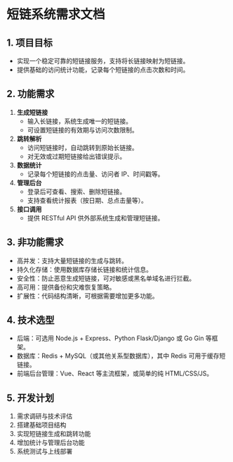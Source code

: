 # 短链系统需求文档

## 1. 项目目标
- 实现一个稳定可靠的短链接服务，支持将长链接映射为短链接。
- 提供基础的访问统计功能，记录每个短链接的点击次数和时间。

## 2. 功能需求
1. **生成短链接**
   - 输入长链接，系统生成唯一的短链接。
   - 可设置短链接的有效期与访问次数限制。
2. **跳转解析**
   - 访问短链接时，自动跳转到原始长链接。
   - 对无效或过期短链接给出错误提示。
3. **数据统计**
   - 记录每个短链接的点击量、访问者 IP、时间戳等。
4. **管理后台**
   - 登录后可查看、搜索、删除短链接。
   - 支持查看统计报表（按日期、总点击量等）。
5. **接口调用**
   - 提供 RESTful API 供外部系统生成和管理短链接。

## 3. 非功能需求
- 高并发：支持大量短链接的生成与跳转。
- 持久化存储：使用数据库存储长链接和统计信息。
- 安全性：防止恶意生成短链接，可对敏感或黑名单域名进行拦截。
- 高可用：提供备份和灾难恢复策略。
- 扩展性：代码结构清晰，可根据需要增加更多功能。

## 4. 技术选型
- 后端：可选用 Node.js + Express、Python Flask/Django 或 Go Gin 等框架。
- 数据库：Redis + MySQL（或其他关系型数据库），其中 Redis 可用于缓存短链接。
- 前端后台管理：Vue、React 等主流框架，或简单的纯 HTML/CSS/JS。

## 5. 开发计划
1. 需求调研与技术评估
2. 搭建基础项目结构
3. 实现短链接生成和跳转功能
4. 增加统计与管理后台功能
5. 系统测试与上线部署

